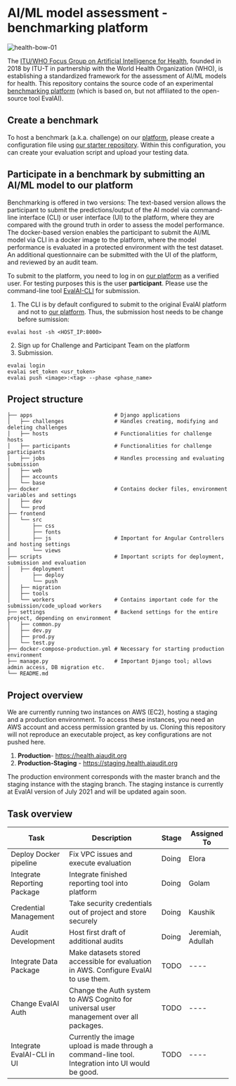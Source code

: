 # AI/ML model assessment - benchmarking platform

![health-bow-01](https://user-images.githubusercontent.com/53757856/134309621-0fa65f0a-2310-4f22-aa03-4b0298f12cd6.png)

The [ITU/WHO Focus Group on Artificial Intelligence for Health](https://itu.int/go/fgai4h/), founded in 2018 by ITU-T in partnership with the World Health Organization (WHO), is establishing a standardized framework for the assessment of AI/ML models for health. This repository contains the source code of an experimental [benchmarking platform](https://health.aiaudit.org/) (which is based on, but not affiliated to the open-source tool EvalAI).

## Create a benchmark

To host a benchmark (a.k.a. challenge) on our [platform](https://health.aiaudit.org/), please create a configuration file using [our starter repository](https://github.com/FG-AI4H/AI4H-Starters). Within this configuration, you can create your evaluation script and upload your testing data. 


## Participate in a benchmark by submitting an AI/ML model to our platform

Benchmarking is offered in two versions: The text-based version allows the participant to submit the predictions/output of the AI model via command-line interface (CLI) or user interface (UI) to the platform, where they are compared with the ground truth in order to assess the model performance. The docker-based version enables the participant to submit the AI/ML model via CLI in a docker image to the platform, where the model performance is evaluated in a protected environment with the test dataset. An additional questionnaire can be submitted with the UI of the platform, and reviewed by an audit team.

To submit to the platform, you need to log in on [our platform](https://health.aiaudit.org/) as a verified user. For testing purposes this is the user **participant**. Please use the command-line tool [EvalAI-CLI](https://github.com/Cloud-CV/evalai-cli) for submission.
1. The CLI is by default configured to submit to the original EvalAI platform and not to [our platform](https://health.aiaudit.org/). Thus, the submission host needs to be change before sumission:
```
evalai host -sh <HOST_IP:8000>
```
2. Sign up for Challenge and Participant Team on the platform
3. Submission.
```
evalai login
evalai set_token <usr_token>
evalai push <image>:<tag> --phase <phase_name> 
```


## Project structure

```
├── apps                          # Django applications   
│   ├── challenges                # Handles creating, modifying and deleting challenges
│   ├── hosts                     # Functionalities for challenge hosts
│   ├── participants              # Functionalities for challenge participants
│   ├── jobs                      # Handles processing and evaluating submission
│   ├── web
│   ├── accounts
│   └── base
├── docker                        # Contains docker files, environment variables and settings
│   ├── dev
│   └── prod
├── frontend                                                 
│   └── src
│       ├── css
│       ├── fonts
│       ├── js                    # Important for Angular Controllers and hosting settings
│       └── views
├── scripts                       # Important scripts for deployment, submission and evaluation
│   ├── deployment
│       ├── deploy
│       └── push
│   ├── migration
│   ├── tools
│   └── workers                   # Contains important code for the submission/code_upload workers
├── settings                      # Backend settings for the entire project, depending on environment
│   ├── common.py
│   ├── dev.py
│   ├── prod.py
│   └── test.py
├── docker-compose-production.yml # Necessary for starting production environment
├── manage.py                     # Important Django tool; allows admin access, DB migration etc.
└── README.md
```

## Project overview

We are currently running two instances on AWS (EC2), hosting a staging and a production environment. To access these instances, you need an AWS account and access permission granted by us. Cloning this repository will not reproduce an executable project, as key configurations are not pushed here. 

1. **Production**- https://health.aiaudit.org
2. **Production-Staging** - https://staging.health.aiaudit.org 

The production environment corresponds with the master branch and the staging instance with the staging branch. The staging instance is currently at EvalAI version of July 2021 and will be updated again soon.


## Task overview

Task | Description | Stage | Assigned To
--- | --- | --- | --- 
Deploy Docker pipeline | Fix VPC issues and execute evaluation | Doing | Elora
Integrate Reporting Package | Integrate finished reporting tool into platform | Doing | Golam
Credential Management | Take security credentials out of project and store securely | Doing | Kaushik
Audit Development | Host first draft of additional audits | Doing | Jeremiah, Adullah
Integrate Data Package | Make datasets stored accessible for evaluation in AWS. Configure EvalAI to use them. | TODO | ----
Change EvalAI Auth | Change the Auth system to AWS Cognito for universal user management over all packages. | TODO | ----
Integrate EvalAI-CLI in UI | Currently the image upload is made through a command-line tool. Integration into UI would be good. | TODO | ----
